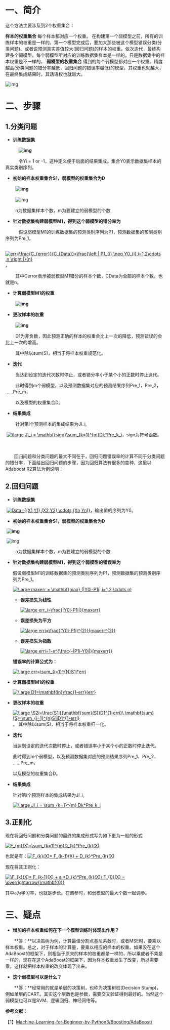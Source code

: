 # 一、简介

这个方法主要涉及到2个权重集合：

**样本的权重集合**
每个样本都对应一个权重。 在构建第一个弱模型之前，所有的训练样本的权重是一样的。第一个模型完成后，要加大那些被这个模型错误分类(分类问题)、或者说预测真实差值较大(回归问题)的样本的权重。依次迭代，最终构建多个弱模型。每个弱模型所对应的训练数据集样本是一样的，只是数据集中的样本权重是不一样的。
**弱模型的权重集合**
得到的每个弱模型都对应一个权重。精度越高(分类问题的错分率越低，回归问题的错误率越低)的模型，其权重也就越大，在最终集成结果时，其话语权也就越大。

![img](https://img2018.cnblogs.com/blog/1252882/201906/1252882-20190614150801157-832111130.png)

 

# 二、步骤

## **1.分类问题**

- **训练数据集**

　　　**![img](https://img2018.cnblogs.com/blog/1252882/201906/1252882-20190614151124475-231257415.png)**

　　　令Yi = 1 or -1，这种定义便于后面的结果集成。集合Y0表示数据集样本的真实类别序列。

- **初始的样本权重集合S1，弱模型的权重集合为D**　　

　　   **![img](https://img2018.cnblogs.com/blog/1252882/201906/1252882-20190614151353549-2097300745.png)**

　　   ![img](https://img2018.cnblogs.com/blog/1252882/201906/1252882-20190614151425617-1855567669.png)

　　  n为数据集样本个数，m为要建立的弱模型的个数

- **针对数据集构建弱模型M1，得到这个弱模型的错分率为**

　　　假设弱模型M1的训练数据集的预测类别序列为P1，预测数据集的预测类别序列为Pre_1。

​          [![err=\frac{C_{error}}{C_{Data}}=\frac{\left \| P1_{i} \neq Y0_{i},i=1,2\cdots ,n \right \|}{n}](https://camo.githubusercontent.com/62d6ee7a14d935b398360f5e4c5918abcdde3153/68747470733a2f2f6c617465782e636f6465636f67732e636f6d2f6769662e6c617465783f6572723d5c667261637b435f7b6572726f727d7d7b435f7b446174617d7d3d5c667261637b5c6c6566742673706163653b5c7c2673706163653b50315f7b697d2673706163653b5c6e65712673706163653b59305f7b697d2c693d312c325c63646f74732673706163653b2c6e2673706163653b5c72696768742673706163653b5c7c7d7b6e7d)](https://www.codecogs.com/eqnedit.php?latex=err=\frac{C_{error}}{C_{Data}}=\frac{\left&space;\|&space;P1_{i}&space;\neq&space;Y0_{i},i=1,2\cdots&space;,n&space;\right&space;\|}{n})，

　　   其中Cerror表示被弱模型M1错分的样本个数，CData为全部的样本个数，也就是n。

- **计算弱模型M1的权重**

　　  **![img](https://img2018.cnblogs.com/blog/1252882/201906/1252882-20190614151708179-1094486470.png)**

- **更改样本的权重**

　　  **![img](https://img2018.cnblogs.com/blog/1252882/201906/1252882-20190614151736569-1239150406.png)**

　　  D1为非负数，因此预测正确的样本的权重会比上一次的降低，预测错误的会比上一次的增高。

　　  其中除以sum(S)，相当于将样本权重规范化。

- **迭代**

　　  当达到设定的迭代次数时停止，或者错分率小于某个小的正数时停止迭代。

　　  此时得到m个弱模型，以及预测数据集对应的预测结果序列Pre_1，Pre_2， ……Pre_m，

　　  以及模型的权重集合D。

- **结果集成**

　　 针对第i个预测样本的集成结果为JI_i,

​        [![\large JI\_i = \mathbf{sign}\sum_{k=1}^{m}Dk*Pre\_k_i](https://camo.githubusercontent.com/26d506e5bacaa76feaba1dfc5461ad3ab045e03f/68747470733a2f2f6c617465782e636f6465636f67732e636f6d2f6769662e6c617465783f5c6c617267652673706163653b4a495c5f692673706163653b3d2673706163653b5c6d61746862667b7369676e7d5c73756d5f7b6b3d317d5e7b6d7d446b2a5072655c5f6b5f69)](https://www.codecogs.com/eqnedit.php?latex=\large&space;JI\_i&space;=&space;\mathbf{sign}\sum_{k=1}^{m}Dk*Pre\_k_i)，sign为符号函数。

　　 

　　回归问题和分类问题的最大不同在于，回归问题错误率的计算不同于分类问题的错分率，下面给出回归问题的步骤，因为回归算法有很多的变种，这里以Adaboost R2算法为例说明：

 

## **2.回归问题**

-  **训练数据集**

​          [![Data=\{(X1,Y1),(X2,Y2),\cdots,(Xn,Yn)\}](https://camo.githubusercontent.com/97e1f68acba97319518144ff7f9aec18b22b079f/68747470733a2f2f6c617465782e636f6465636f67732e636f6d2f6769662e6c617465783f446174613d5c7b2858312c5931292c2858322c5932292c5c63646f74732c28586e2c596e295c7d)](https://www.codecogs.com/eqnedit.php?latex=Data=\{(X1,Y1),(X2,Y2),\cdots,(Xn,Yn)\})，输出值的序列为Y0。

- **初始的样本权重集合S1，弱模型的权重集合为D**

​          **![img](https://img2018.cnblogs.com/blog/1252882/201906/1252882-20190614152303368-1879420379.png)**

​          ![img](https://img2018.cnblogs.com/blog/1252882/201906/1252882-20190614152321845-108318760.png)

　　  n为数据集样本个数，m为要建立的弱模型的个数

- **针对数据集构建弱模型M1，得到这个弱模型的错误率为**

    假设弱模型M1的训练数据集的预测类别序列为P1，预测数据集的预测类别序列为Pre_1。

    [![\large maxerr = \mathbf{max} (|Y0i-P1i|,i=1,2,\cdots,n)](https://camo.githubusercontent.com/04617a6158ac0d8f0818f9ce2b8a906f6463aa77/68747470733a2f2f6c617465782e636f6465636f67732e636f6d2f6769662e6c617465783f5c6c617267652673706163653b6d61786572722673706163653b3d2673706163653b5c6d61746862667b6d61787d2673706163653b287c5930692d5031697c2c693d312c322c5c63646f74732c6e29)](https://www.codecogs.com/eqnedit.php?latex=\large&space;maxerr&space;=&space;\mathbf{max}&space;(|Y0i-P1i|,i=1,2,\cdots,n))

    - **误差损失为线性**

        [![\large err_i=\frac{|Y0i-P1i|}{maxerr}](https://camo.githubusercontent.com/133ddaab1793739aff8bd230c65144f45bbab0be/68747470733a2f2f6c617465782e636f6465636f67732e636f6d2f6769662e6c617465783f5c6c617267652673706163653b6572725f693d5c667261637b7c5930692d5031697c7d7b6d61786572727d)](https://www.codecogs.com/eqnedit.php?latex=\large&space;err_i=\frac{|Y0i-P1i|}{maxerr})

    - **误差损失为平方**

        [![\large erri=\frac{(Y0i-P1i)^{2}}{maxerr^{2}}](https://camo.githubusercontent.com/8079493fde17fbd40451b7692e82f26e32251179/68747470733a2f2f6c617465782e636f6465636f67732e636f6d2f6769662e6c617465783f5c6c617267652673706163653b657272693d5c667261637b285930692d503169295e7b327d7d7b6d61786572725e7b327d7d)](https://www.codecogs.com/eqnedit.php?latex=\large&space;erri=\frac{(Y0i-P1i)^{2}}{maxerr^{2}})

    - **误差损失为指数**

        [![\large erri=1-e^{\frac{-|P1i-Y0i|}{maxerr}}](https://camo.githubusercontent.com/c40d8860b03c70f808585a6c6d780ab8a43117f4/68747470733a2f2f6c617465782e636f6465636f67732e636f6d2f6769662e6c617465783f5c6c617267652673706163653b657272693d312d655e7b5c667261637b2d7c5031692d5930697c7d7b6d61786572727d7d)](https://www.codecogs.com/eqnedit.php?latex=\large&space;erri=1-e^{\frac{-|P1i-Y0i|}{maxerr}})

    **错误率的计算公式为：**

    [![\large err=\sum_{i=1}^{N}S1i*erri](https://camo.githubusercontent.com/e7949e794e1cc07a9d391cf225cc951b4d936e00/68747470733a2f2f6c617465782e636f6465636f67732e636f6d2f6769662e6c617465783f5c6c617267652673706163653b6572723d5c73756d5f7b693d317d5e7b4e7d5331692a65727269)](https://www.codecogs.com/eqnedit.php?latex=\large&space;err=\sum_{i=1}^{N}S1i*erri)

- **计算弱模型M1的权重**

    [![\large D1=\mathbf{ln}\frac{1-err}{err}](https://camo.githubusercontent.com/d5d188747737f8908f6903ba09bee340247c2440/68747470733a2f2f6c617465782e636f6465636f67732e636f6d2f6769662e6c617465783f5c6c617267652673706163653b44313d5c6d61746862667b6c6e7d5c667261637b312d6572727d7b6572727d)](https://www.codecogs.com/eqnedit.php?latex=\large&space;D1=\mathbf{ln}\frac{1-err}{err})

- **更改样本的权重**

    [![\large \\S2i=\frac{S1i}{\mathbf{sum}(S)}*D1^{1-erri}\\ \mathbf{sum}(S)=\sum_{i=1}^{n}S1i*D1^{1-erri}](https://camo.githubusercontent.com/ae60ae56f8863115cc39ff20057020dc1830768d/68747470733a2f2f6c617465782e636f6465636f67732e636f6d2f6769662e6c617465783f5c6c617267652673706163653b5c5c5332693d5c667261637b5331697d7b5c6d61746862667b73756d7d2853297d2a44315e7b312d657272697d5c5c2673706163653b5c6d61746862667b73756d7d2853293d5c73756d5f7b693d317d5e7b6e7d5331692a44315e7b312d657272697d)](https://www.codecogs.com/eqnedit.php?latex=\large&space;\\S2i=\frac{S1i}{\mathbf{sum}(S)}*D1^{1-erri}\\&space;\mathbf{sum}(S)=\sum_{i=1}^{n}S1i*D1^{1-erri}) 。 其中除以sum(S)，相当于将样本权重归一化。

- **迭代**

    当达到设定的迭代次数时停止，或者错误率小于某个小的正数时停止迭代。

    此时得到m个弱模型，以及预测数据集对应的预测结果序列Pre_1，Pre_2， ……Pre_m，

    以及模型的权重集合D。

- **结果集成**

    针对第i个预测样本的集成结果为JI_i,

    [![\large JI\_i = \sum_{k=1}^{m} Dk*Pre\_k_i](https://camo.githubusercontent.com/a4b97f8e03a4e1b53b9b35b9becb9c4152c97ab1/68747470733a2f2f6c617465782e636f6465636f67732e636f6d2f6769662e6c617465783f5c6c617267652673706163653b4a495c5f692673706163653b3d2673706163653b5c73756d5f7b6b3d317d5e7b6d7d2673706163653b446b2a5072655c5f6b5f69)](https://www.codecogs.com/eqnedit.php?latex=\large&space;JI\_i&space;=&space;\sum_{k=1}^{m}&space;Dk*Pre\_k_i)

## 3.正则化

现在将回归问题和分类问题的最终的集成形式写为如下更为一般的形式

[![F_{m}(X)=\sum_{k=1}^{m}D_{k}*Pre_{k}(X)](https://camo.githubusercontent.com/a4bb153f8b7a734b214d62fc65858235c285a6fb/68747470733a2f2f6c617465782e636f6465636f67732e636f6d2f6769662e6c617465783f465f7b6d7d2858293d5c73756d5f7b6b3d317d5e7b6d7d445f7b6b7d2a5072655f7b6b7d285829)](https://www.codecogs.com/eqnedit.php?latex=F_{m}(X)=\sum_{k=1}^{m}D_{k}*Pre_{k}(X))

也就是有：[![F_{k}(X)= F_{k-1}(X) + D_{k}*Pre_{k}(X)](https://camo.githubusercontent.com/cecf20fce94f56f2d1945e75db67fe538fee62b2/68747470733a2f2f6c617465782e636f6465636f67732e636f6d2f6769662e6c617465783f465f7b6b7d2858293d2673706163653b465f7b6b2d317d2858292673706163653b2b2673706163653b445f7b6b7d2a5072655f7b6b7d285829)](https://www.codecogs.com/eqnedit.php?latex=F_{k}(X)=&space;F_{k-1}(X)&space;+&space;D_{k}*Pre_{k}(X))

现在将其正则化：

[![\\F_{k}(X)= F_{k-1}(X) + a *D_{k}*Pre_{k}(X)\\ F_{0}(X) = \overrightarrow{\mathbf{0}}](https://camo.githubusercontent.com/22f49bac2bdf994ac372db803f5bcb5c18212a4c/68747470733a2f2f6c617465782e636f6465636f67732e636f6d2f6769662e6c617465783f5c5c465f7b6b7d2858293d2673706163653b465f7b6b2d317d2858292673706163653b2b2673706163653b612673706163653b2a445f7b6b7d2a5072655f7b6b7d2858295c5c2673706163653b465f7b307d2858292673706163653b3d2673706163653b5c6f76657272696768746172726f777b5c6d61746862667b307d7d)](https://www.codecogs.com/eqnedit.php?latex=\\F_{k}(X)=&space;F_{k-1}(X)&space;+&space;a&space;*D_{k}*Pre_{k}(X)\\&space;F_{0}(X)&space;=&space;\overrightarrow{\mathbf{0}})

其中a为学习率，也就是步长。在调参时，和弱模型的最大个数一起调参。

 

 

 

 

# 三、疑点

- **增加的样本权重如何在下一个模型训练时体现出作用？**

　　**答：**以决策树为例，计算最佳分割点基尼系数时，或者MSE时，要乘以样本权重。总之，对于样本的计算量，要乘以相应的样本的权重。如果没在这个AdaBoost的框架下，则相当于原来的样本的权重都是一样的，所以乘或者不乘是一样的，现在在这个AdaBoost的框架下，因为样本权重发生了改变，所以需要乘。这样就把样本权重的改变体现了出来。

 

- **这个弱模型可以是什么？**

　　**答：**经常用的就是单层的决策树，也称为决策树桩(Decision Stump)，例如单层的CART。其实这个层数也是参数，需要交叉验证得到最好的。当然这个弱模型也可以是SVM、逻辑回归、神经网络等。

 

 

 

 

 

 

 

**参考文献：**

【1】[Machine-Learning-for-Beginner-by-Python3/Boosting/AdaBoost/](https://github.com/nxf75/Machine-Learning-for-Beginner-by-Python3/tree/master/Boosting/AdaBoost)

